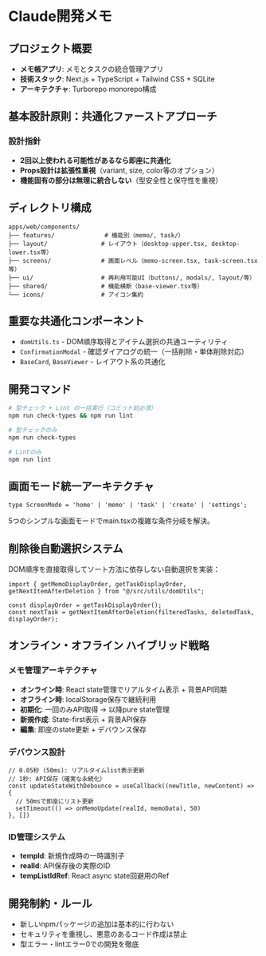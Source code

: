 # Claude開発メモ

## プロジェクト概要
- **メモ帳アプリ**: メモとタスクの統合管理アプリ
- **技術スタック**: Next.js + TypeScript + Tailwind CSS + SQLite
- **アーキテクチャ**: Turborepo monorepo構成

## 基本設計原則：共通化ファーストアプローチ

### 設計指針
- **2回以上使われる可能性があるなら即座に共通化**
- **Props設計は拡張性重視**（variant, size, color等のオプション）
- **機能固有の部分は無理に統合しない**（型安全性と保守性を重視）

## ディレクトリ構成

```
apps/web/components/
├── features/              # 機能別（memo/, task/）
├── layout/               # レイアウト（desktop-upper.tsx, desktop-lower.tsx等）
├── screens/              # 画面レベル（memo-screen.tsx, task-screen.tsx等）
├── ui/                   # 再利用可能UI（buttons/, modals/, layout/等）
├── shared/               # 機能横断（base-viewer.tsx等）
└── icons/                # アイコン集約
```

## 重要な共通化コンポーネント
- `domUtils.ts` - DOM順序取得とアイテム選択の共通ユーティリティ
- `ConfirmationModal` - 確認ダイアログの統一（一括削除・単体削除対応）
- `BaseCard`, `BaseViewer` - レイアウト系の共通化

## 開発コマンド

```bash
# 型チェック + Lint の一括実行（コミット前必須）
npm run check-types && npm run lint

# 型チェックのみ
npm run check-types

# Lintのみ
npm run lint
```

## 画面モード統一アーキテクチャ

```tsx
type ScreenMode = 'home' | 'memo' | 'task' | 'create' | 'settings';
```

5つのシンプルな画面モードでmain.tsxの複雑な条件分岐を解決。

## 削除後自動選択システム

DOM順序を直接取得してソート方法に依存しない自動選択を実装：

```tsx
import { getMemoDisplayOrder, getTaskDisplayOrder, getNextItemAfterDeletion } from "@/src/utils/domUtils";

const displayOrder = getTaskDisplayOrder();
const nextTask = getNextItemAfterDeletion(filteredTasks, deletedTask, displayOrder);
```

## オンライン・オフライン ハイブリッド戦略

### メモ管理アーキテクチャ
- **オンライン時**: React state管理でリアルタイム表示 + 背景API同期
- **オフライン時**: localStorage保存で継続利用
- **初期化**: 一回のみAPI取得 → 以降pure state管理
- **新規作成**: State-first表示 + 背景API保存
- **編集**: 即座のstate更新 + デバウンス保存

### デバウンス設計
```tsx
// 0.05秒 (50ms): リアルタイムlist表示更新
// 1秒: API保存（確実な永続化）
const updateStateWithDebounce = useCallback((newTitle, newContent) => {
  // 50msで即座にリスト更新
  setTimeout(() => onMemoUpdate(realId, memoData), 50)
}, [])
```

### ID管理システム
- **tempId**: 新規作成時の一時識別子
- **realId**: API保存後の実際のID  
- **tempListIdRef**: React async state回避用のRef

## 開発制約・ルール
- 新しいnpmパッケージの追加は基本的に行わない
- セキュリティを重視し、悪意のあるコード作成は禁止
- 型エラー・lintエラー0での開発を徹底